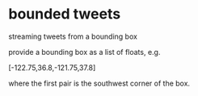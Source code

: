 # bounded tweets

streaming tweets from a bounding box

provide a bounding box as a list of floats, e.g.

[-122.75,36.8,-121.75,37.8]

where the first pair is the southwest corner of the box.
